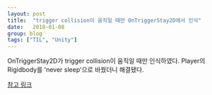 ```yaml
---
layout: post
title:  "trigger collision이 움직일 때만 OnTriggerStay2D에서 인식"
date:   2018-01-08
group: blog
tags: ["TIL", "Unity"]
---
```


OnTriggerStay2D가 trigger collision이 움직일 때만 인식하였다.
Player의 Rigidbody를 'never sleep'으로 바꿨더니 해결됐다.

[참고 링크](https://answers.unity.com/questions/1001159/ontriggerstay2d-only-detecting-trigger-collisions.html)
